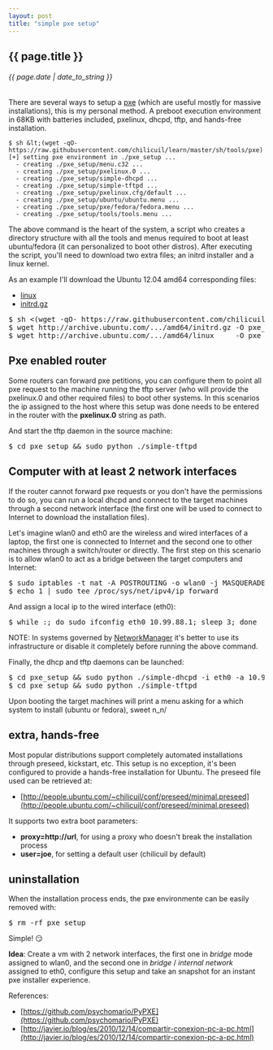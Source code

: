 ```yaml
---
layout: post
title: "simple pxe setup"
---
```


## {{ page.title }}

###### {{ page.date | date_to_string }}

There are several ways to setup a [pxe](http://es.wikipedia.org/wiki/Preboot_Execution_Environment) (which are useful mostly for massive installations), this is my personal method. A preboot execution environment in 68KB with batteries included, pxelinux, dhcpd, tftp, and hands-free installation.

<!--<iframe class="showterm" src="http://showterm.io/f2ac25e4df1e7ad5e989a" width="640" height="300">&nbsp;</iframe>-->
<!--**[![](/assets/img/87.jpg)](/assets/img/87.jpg)**-->

    $ sh &lt;(wget -qO- https://raw.githubusercontent.com/chilicuil/learn/master/sh/tools/pxe)
    [+] setting pxe environment in ./pxe_setup ...
      - creating ./pxe_setup/menu.c32 ...
      - creating ./pxe_setup/pxelinux.0 ...
      - creating ./pxe_setup/simple-dhcpd ...
      - creating ./pxe_setup/simple-tftpd ...
      - creating ./pxe_setup/pxelinux.cfg/default ...
      - creating ./pxe_setup/ubuntu/ubuntu.menu ...
      - creating ./pxe_setup/pxe/fedora/fedora.menu ...
      - creating ./pxe_setup/tools/tools.menu ...

The above command is the heart of the system, a script who creates a directory structure with all the tools and menus required to boot at least ubuntu/fedora (it can personalized to boot other distros). After executing the script, you'll need to download two extra files; an initrd installer and a linux kernel.

As an example I'll download the Ubuntu 12.04 amd64 corresponding files:

- [linux](http://archive.ubuntu.com/ubuntu/dists/precise-updates/main/installer-amd64/current/images/netboot/ubuntu-installer/amd64/linux)
- [initrd.gz](http://archive.ubuntu.com/ubuntu/dists/precise-updates/main/installer-amd64/current/images/netboot/ubuntu-installer/amd64/initrd.gz)

<pre class="sh_sh">
$ sh &lt;(wget -qO- https://raw.githubusercontent.com/chilicuil/learn/master/sh/tools/pxe)
$ wget http://archive.ubuntu.com/.../amd64/initrd.gz -O pxe_setup/ubuntu/1204/amd64/initrd.gz
$ wget http://archive.ubuntu.com/.../amd64/linux     -O pxe_setup/ubuntu/1204/amd64/linux
</pre>

## Pxe enabled router

Some routers can forward pxe petitions, you can configure them to point all pxe request to the machine running the tftp server (who will provide the pxelinux.0 and other required files) to boot other systems. In this scenarios the ip assigned to the host where this setup was done needs to be entered in the router with the **pxelinux.0** string as path.

And start the tftp daemon in the source machine:

<pre class="sh_sh">
$ cd pxe_setup && sudo python ./simple-tftpd
</pre>

## Computer with at least 2 network interfaces

If the router cannot forward pxe requests or you don't have the permissions to do so, you can run a local dhcpd and connect to the target machines through a second network interface (the first one will be used to connect to Internet to download the installation files).

Let's imagine wlan0 and eth0 are the wireless and wired interfaces of a laptop, the first one is connected to Internet and the second one to other machines through a switch/router or directly. The first step on this scenario is to allow wlan0 to act as a bridge between the target computers and Internet:

<pre class="sh_sh">
$ sudo iptables -t nat -A POSTROUTING -o wlan0 -j MASQUERADE
$ echo 1 | sudo tee /proc/sys/net/ipv4/ip_forward
</pre>

And assign a local ip to the wired interface (eth0):

<pre class="sh_sh">
$ while :; do sudo ifconfig eth0 10.99.88.1; sleep 3; done
</pre>

NOTE: In systems governed by [NetworkManager](https://wiki.gnome.org/Projects/NetworkManager) it's better to use its infrastructure or disable it completely before running the above command.

Finally, the dhcp and tftp daemons can be launched:

<pre class="sh_sh">
$ cd pxe_setup && sudo python ./simple-dhcpd -i eth0 -a 10.99.88.1
$ cd pxe_setup && sudo python ./simple-tftpd
</pre>

Upon booting the target machines will print a menu asking for a which system to install (ubuntu or fedora), sweet n_n/

## extra, hands-free

Most popular distributions support completely automated installations through preseed, kickstart, etc. This setup is no exception, it's been configured to provide a hands-free installation for Ubuntu. The preseed file used can be retrieved at:

- [http://people.ubuntu.com/~chilicuil/conf/preseed/minimal.preseed](http://people.ubuntu.com/~chilicuil/conf/preseed/minimal.preseed)

It supports two extra boot parameters:

- **proxy=http://url**, for using a proxy who doesn't break the installation process
- **user=joe**, for setting a default user (chilicuil by default)

## uninstallation

When the installation process ends, the pxe environmente can be easily removed with:

<pre class="sh_sh">
$ rm -rf pxe_setup
</pre>

Simple! &#128527;

**Idea**: Create a vm with 2 network interfaces, the first one in *bridge* mode assigned to wlan0, and the second one in *bridge* / *internal network* assigned to eth0, configure this setup and take an snapshot for an instant pxe installer experience.

References:

- [https://github.com/psychomario/PyPXE](https://github.com/psychomario/PyPXE)
- [http://javier.io/blog/es/2010/12/14/compartir-conexion-pc-a-pc.html](http://javier.io/blog/es/2010/12/14/compartir-conexion-pc-a-pc.html)

